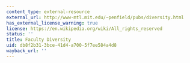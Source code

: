 ```yaml
---
content_type: external-resource
external_url: http://www-mtl.mit.edu/~penfield/pubs/diversity.html
has_external_license_warning: true
license: https://en.wikipedia.org/wiki/All_rights_reserved
status: ''
title: Faculty Diversity
uid: db8f2b31-3bce-41d4-a700-5f7ee584a4d8
wayback_url: ''
---
```

